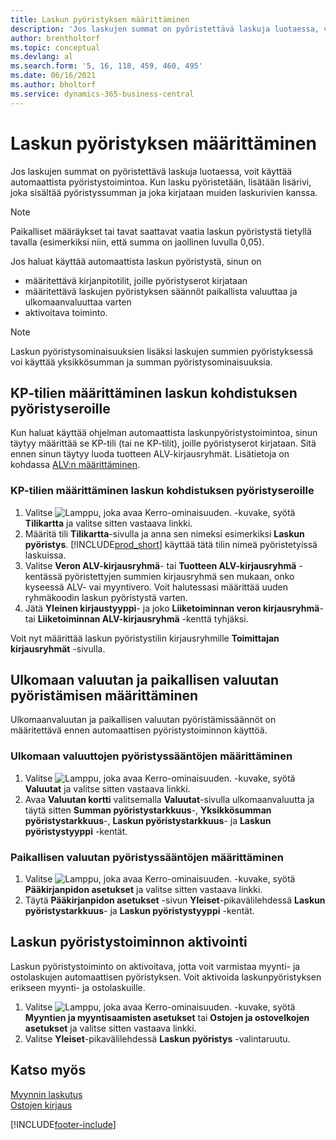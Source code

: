 ```yaml
---
title: Laskun pyöristyksen määrittäminen
description: 'Jos laskujen summat on pyöristettävä laskuja luotaessa, voit käyttää automaattista pyöristystoimintoa, joka selitetään seuraavassa.'
author: brentholtorf
ms.topic: conceptual
ms.devlang: al
ms.search.form: '5, 16, 118, 459, 460, 495'
ms.date: 06/16/2021
ms.author: bholtorf
ms.service: dynamics-365-business-central
---
```

# <a name="set-up-invoice-rounding"></a>Laskun pyöristyksen määrittäminen
Jos laskujen summat on pyöristettävä laskuja luotaessa, voit käyttää automaattista pyöristystoimintoa. Kun lasku pyöristetään, lisätään lisärivi, joka sisältää pyöristyssumman ja joka kirjataan muiden laskurivien kanssa.

> [!NOTE]  
>  Paikalliset määräykset tai tavat saattavat vaatia laskun pyöristystä tietyllä tavalla (esimerkiksi niin, että summa on jaollinen luvulla 0,05).  

Jos haluat käyttää automaattista laskun pyöristystä, sinun on  

* määritettävä kirjanpitotilit, joille pyöristyserot kirjataan  
* määritettävä laskujen pyöristyksen säännöt paikallista valuuttaa ja ulkomaanvaluuttaa varten  
* aktivoitava toiminto.  

> [!NOTE]  
>  Laskun pyöristysominaisuuksien lisäksi laskujen summien pyöristyksessä voi käyttää yksikkösumman ja summan pyöristysominaisuuksia.  

## <a name="set-up-general-ledger-accounts-for-invoice-rounding-differences"></a>KP-tilien määrittäminen laskun kohdistuksen pyöristyseroille
Kun haluat käyttää ohjelman automaattista laskunpyöristystoimintoa, sinun täytyy määrittää se KP-tili (tai ne KP-tilit), joille pyöristyserot kirjataan. Sitä ennen sinun täytyy luoda tuotteen ALV-kirjausryhmät. Lisätietoja on kohdassa [ALV:n määrittäminen](finance-setup-vat.md).  

### <a name="to-set-up-general-ledger-accounts-for-invoice-rounding-differences"></a>KP-tilien määrittäminen laskun kohdistuksen pyöristyseroille
1. Valitse ![Lamppu, joka avaa Kerro-ominaisuuden.](media/ui-search/search_small.png "Kerro, mitä haluat tehdä") -kuvake, syötä **Tilikartta** ja valitse sitten vastaava linkki.  
2. Määritä tili **Tilikartta**-sivulla ja anna sen nimeksi esimerkiksi **Laskun pyöristys**. [!INCLUDE[prod_short](includes/prod_short.md)] käyttää tätä tilin nimeä pyöristetyissä laskuissa.  
3. Valitse **Veron ALV-kirjausryhmä**- tai **Tuotteen ALV-kirjausryhmä** -kentässä pyöristettyjen summien kirjausryhmä sen mukaan, onko kyseessä ALV- vai myyntivero. Voit halutessasi määrittää uuden ryhmäkoodin laskun pyöristystä varten.
4. Jätä **Yleinen kirjaustyyppi**- ja joko **Liiketoiminnan veron kirjausryhmä**- tai **Liiketoiminnan ALV-kirjausryhmä** -kenttä tyhjäksi. <!-- Why do we say to leave these blank, when there are a lot of other fields we also leave blank but don't mention? -->  

Voit nyt määrittää laskun pyöristystilin kirjausryhmille **Toimittajan kirjausryhmät** -sivulla.  <!-- Why only the vendor posting groups? -->

## <a name="set-up-rounding-for-foreign-and-local-currencies"></a>Ulkomaan valuutan ja paikallisen valuutan pyöristämisen määrittäminen
Ulkomaanvaluutan ja paikallisen valuutan pyöristämissäännöt on määritettävä ennen automaattisen pyöristystoiminnon käyttöä.

### <a name="to-set-up-rounding-for-foreign-currencies"></a>Ulkomaan valuuttojen pyöristyssääntöjen määrittäminen
1. Valitse ![Lamppu, joka avaa Kerro-ominaisuuden.](media/ui-search/search_small.png "Kerro, mitä haluat tehdä") -kuvake, syötä **Valuutat** ja valitse sitten vastaava linkki.  
2. Avaa **Valuutan kortti** valitsemalla **Valuutat**-sivulla ulkomaanvaluutta ja täytä sitten **Summan pyöristystarkkuus**-, **Yksikkösumman pyöristystarkkuus**-, **Laskun pyöristystarkkuus**- ja **Laskun pyöristystyyppi** -kentät.

### <a name="to-set-up-rounding-for-your-local-currency"></a>Paikallisen valuutan pyöristyssääntöjen määrittäminen
1. Valitse ![Lamppu, joka avaa Kerro-ominaisuuden.](media/ui-search/search_small.png "Kerro, mitä haluat tehdä") -kuvake, syötä **Pääkirjanpidon asetukset** ja valitse sitten vastaava linkki.  
2. Täytä **Pääkirjanpidon asetukset** -sivun **Yleiset**-pikavälilehdessä **Laskun pyöristystarkkuus**- ja **Laskun pyöristystyyppi** -kentät.  

## <a name="activate-the-invoice-rounding-function"></a>Laskun pyöristystoiminnon aktivointi
Laskun pyöristystoiminto on aktivoitava, jotta voit varmistaa myynti- ja ostolaskujen automaattisen pyöristyksen. Voit aktivoida laskunpyöristyksen erikseen myynti- ja ostolaskuille.

1. Valitse ![Lamppu, joka avaa Kerro-ominaisuuden.](media/ui-search/search_small.png "Kerro, mitä haluat tehdä") -kuvake, syötä **Myyntien ja myyntisaamisten asetukset** tai **Ostojen ja ostovelkojen asetukset** ja valitse sitten vastaava linkki.  
2. Valitse **Yleiset**-pikavälilehdessä **Laskun pyöristys** -valintaruutu.  

## <a name="see-also"></a>Katso myös
[Myynnin laskutus](sales-how-invoice-sales.md)  
[Ostojen kirjaus](purchasing-how-record-purchases.md)


[!INCLUDE[footer-include](includes/footer-banner.md)]
